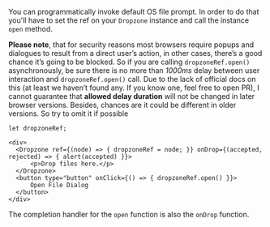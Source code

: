 You can programmatically invoke default OS file prompt. In order to do that you'll have to set the ref on your `Dropzone` instance and call the instance `open` method.

**Please note**, that for security reasons most browsers require popups and dialogues to result from a direct user’s action, in other cases, there’s a good chance it’s going to be blocked. So if you are calling `dropzoneRef.open()` asynchronously, be sure there is no more than *1000ms* delay between user interaction and `dropzoneRef.open()` call. Due to the lack of official docs on this (at least we haven’t found any. If you know one, feel free to open PR), I cannot guarantee that **allowed delay duration** will not be changed in later browser versions. Besides, chances are it could be different in older versions. So try to omit it if possible

```
let dropzoneRef;

<div>
  <Dropzone ref={(node) => { dropzoneRef = node; }} onDrop={(accepted, rejected) => { alert(accepted) }}>
      <p>Drop files here.</p>
  </Dropzone>
  <button type="button" onClick={() => { dropzoneRef.open() }}>
      Open File Dialog
  </button>
</div>
```

The completion handler for the `open` function is also the `onDrop` function.
